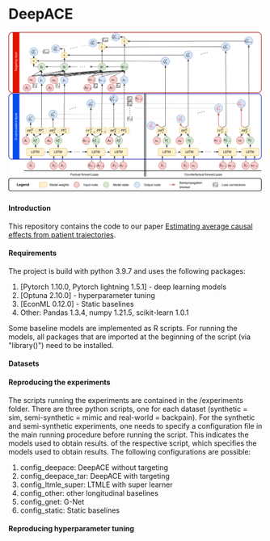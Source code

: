 DeepACE
==============================
![image](https://github.com/DennisFrauen/DeepACE/blob/main/Doc/DeepACE_architecture.png)

#### Introduction
This repository contains the code to our paper [Estimating average causal effects from patient trajectories](https://github.com/DennisFrauen/DeepACE/blob/main/Doc/DeepACE_submission.pdf).

#### Requirements
The project is build with python 3.9.7 and uses the following packages:
1. [Pytorch 1.10.0, Pytorch lightning 1.5.1] - deep learning models
2. [Optuna 2.10.0] - hyperparameter tuning
3. [EconML 0.12.0] - Static baselines
4. Other: Pandas 1.3.4, numpy 1.21.5, scikit-learn 1.0.1

Some baseline models are implemented as R scripts. For running the models, all packages that are imported at the beginning of the script (via "library()") need to be installed.

#### Datasets


#### Reproducing the experiments
The scripts running the experiments are contained in the /experiments folder. There are three python scripts, one for each dataset (synthetic = sim, semi-synthetic = mimic and real-world = backpain). 
For the synthetic and semi-synthetic experiments, one needs to specify a configuration file in the main running procedure before running the script. This indicates the models used to obtain results. of the respective script, which specifies the models used to obtain results. The following configurations are possible:

1. config_deepace: DeepACE without targeting
2. config_deepace_tar: DeepACE with targeting
3. config_ltmle_super: LTMLE with super learner
4. config_other: other longitudinal baselines
5. config_gnet: G-Net
6. config_static: Static baselines

#### Reproducing hyperparameter tuning
